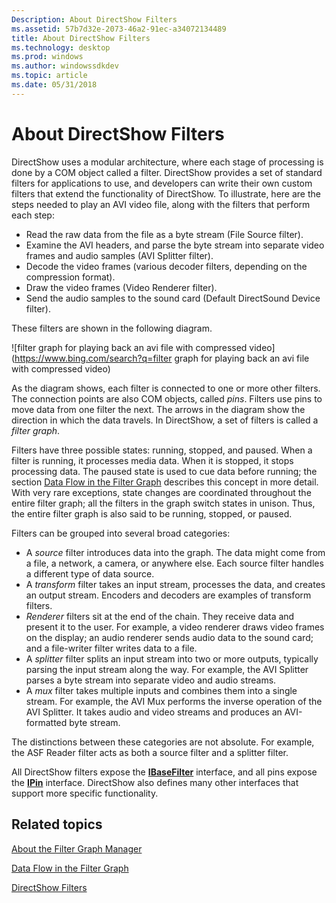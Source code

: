 ```yaml
---
Description: About DirectShow Filters
ms.assetid: 57b7d32e-2073-46a2-91ec-a34072134489
title: About DirectShow Filters
ms.technology: desktop
ms.prod: windows
ms.author: windowssdkdev
ms.topic: article
ms.date: 05/31/2018
---
```


# About DirectShow Filters

DirectShow uses a modular architecture, where each stage of processing is done by a COM object called a filter. DirectShow provides a set of standard filters for applications to use, and developers can write their own custom filters that extend the functionality of DirectShow. To illustrate, here are the steps needed to play an AVI video file, along with the filters that perform each step:

-   Read the raw data from the file as a byte stream (File Source filter).
-   Examine the AVI headers, and parse the byte stream into separate video frames and audio samples (AVI Splitter filter).
-   Decode the video frames (various decoder filters, depending on the compression format).
-   Draw the video frames (Video Renderer filter).
-   Send the audio samples to the sound card (Default DirectSound Device filter).

These filters are shown in the following diagram.

![filter graph for playing back an avi file with compressed video](https://www.bing.com/search?q=filter graph for playing back an avi file with compressed video)

As the diagram shows, each filter is connected to one or more other filters. The connection points are also COM objects, called *pins*. Filters use pins to move data from one filter the next. The arrows in the diagram show the direction in which the data travels. In DirectShow, a set of filters is called a *filter graph*.

Filters have three possible states: running, stopped, and paused. When a filter is running, it processes media data. When it is stopped, it stops processing data. The paused state is used to cue data before running; the section [Data Flow in the Filter Graph](data-flow-in-the-filter-graph.md) describes this concept in more detail. With very rare exceptions, state changes are coordinated throughout the entire filter graph; all the filters in the graph switch states in unison. Thus, the entire filter graph is also said to be running, stopped, or paused.

Filters can be grouped into several broad categories:

-   A *source* filter introduces data into the graph. The data might come from a file, a network, a camera, or anywhere else. Each source filter handles a different type of data source.
-   A *transform* filter takes an input stream, processes the data, and creates an output stream. Encoders and decoders are examples of transform filters.
-   *Renderer* filters sit at the end of the chain. They receive data and present it to the user. For example, a video renderer draws video frames on the display; an audio renderer sends audio data to the sound card; and a file-writer filter writes data to a file.
-   A *splitter* filter splits an input stream into two or more outputs, typically parsing the input stream along the way. For example, the AVI Splitter parses a byte stream into separate video and audio streams.
-   A *mux* filter takes multiple inputs and combines them into a single stream. For example, the AVI Mux performs the inverse operation of the AVI Splitter. It takes audio and video streams and produces an AVI-formatted byte stream.

The distinctions between these categories are not absolute. For example, the ASF Reader filter acts as both a source filter and a splitter filter.

All DirectShow filters expose the [**IBaseFilter**](/windows/desktop/api/Strmif/nn-strmif-ibasefilter) interface, and all pins expose the [**IPin**](/windows/desktop/api/Strmif/nn-strmif-ipin) interface. DirectShow also defines many other interfaces that support more specific functionality.

## Related topics

<dl> <dt>

[About the Filter Graph Manager](about-the-filter-graph-manager.md)
</dt> <dt>

[Data Flow in the Filter Graph](data-flow-in-the-filter-graph.md)
</dt> <dt>

[DirectShow Filters](directshow-filters.md)
</dt> </dl>

 

 



